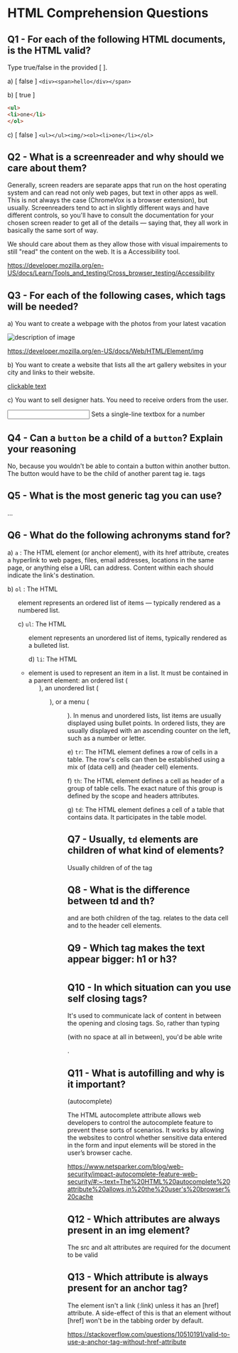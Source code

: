 # HTML Comprehension Questions

## Q1 - For each of the following HTML documents, is the HTML valid?

Type true/false in the provided [ ].

a) [ false ] `<div><span>hello</div></span>`

b) [ true ]

```html
<ul>
<li>one</li>
</ol>
```

c) [ false ] `<ul></ul><img/><ol><li>one</li></ol>`

## Q2 - What is a screenreader and why should we care about them?

Generally, screen readers are separate apps that run on the host operating system and can read not only web pages, but text in other apps as well. This is not always the case (ChromeVox is a browser extension), but usually. Screenreaders tend to act in slightly different ways and have different controls, so you'll have to consult the documentation for your chosen screen reader to get all of the details — saying that, they all work in basically the same sort of way.

We should care about them as they allow those with visual impairements to still "read" the content on the web. It is a Accessibility tool. 

https://developer.mozilla.org/en-US/docs/Learn/Tools_and_testing/Cross_browser_testing/Accessibility 

## Q3 - For each of the following cases, which tags will be needed?

a) You want to create a webpage with the photos from your latest vacation

<img class = "image"
     src = "image.jpg"
     alt = "description of image">

https://developer.mozilla.org/en-US/docs/Web/HTML/Element/img

b) You want to create a website that lists all the art gallery websites in your city and links to their website.

<a href="URL">clickable text</a> 

c) You want to sell designer hats. You need to receive orders from the user.

<input type="number" name=?>
 Sets a single-line textbox for a number 

## Q4 - Can a `button` be a child of a `button`? Explain your reasoning

No, because you wouldn't be able to contain a button within another button. The button would have to be the child of another parent tag ie. <body> tags

## Q5 - What is the most generic tag you can use?

<p>...</p>

## Q6 - What do the following achronyms stand for?

a) `a` : The HTML <a> element (or anchor element), with its href attribute, creates a hyperlink to web pages, files, email addresses, locations in the same page, or anything else a URL can address. Content within each <a> should indicate the link's destination.

b) `ol` : The HTML <ol> element represents an ordered list of items — typically rendered as a numbered list.

c) `ul`: The HTML <ul> element represents an unordered list of items, typically rendered as a bulleted list.

d) `li`: The HTML <li> element is used to represent an item in a list. It must be contained in a parent element: an ordered list (<ol>), an unordered list (<ul>), or a menu (<menu>). In menus and unordered lists, list items are usually displayed using bullet points. In ordered lists, they are usually displayed with an ascending counter on the left, such as a number or letter.

e) `tr`: The HTML <tr> element defines a row of cells in a table. The row's cells can then be established using a mix of <td> (data cell) and <th> (header cell) elements.

f) `th`: The HTML <th> element defines a cell as header of a group of table cells. The exact nature of this group is defined by the scope and headers attributes.

g) `td`: The HTML <td> element defines a cell of a table that contains data. It participates in the table model.

## Q7 - Usually, `td` elements are children of what kind of elements? 

Usually children of of the <tr> tag

## Q8 - What is the difference between td and th?

<td> and <th> are both children of the <tr> tag. <td> relates to the data cell and <th> to the header cell elements.

## Q9 - Which tag makes the text appear bigger: h1 or h3?

<h1>

## Q10 - In which situation can you use self closing tags?

It's used to communicate lack of content in between the opening and closing tags. So, rather than typing <p></p> (with no space at all in between), you'd be able write <p/> .


## Q11 - What is autofilling and why is it important?

(autocomplete)

The HTML autocomplete attribute allows web developers to control the autocomplete feature to prevent these sorts of scenarios. It works by allowing the websites to control whether sensitive data entered in the form and input elements will be stored in the user’s browser cache.

https://www.netsparker.com/blog/web-security/impact-autocomplete-feature-web-security/#:~:text=The%20HTML%20autocomplete%20attribute%20allows,in%20the%20user's%20browser%20cache 

## Q12 - Which attributes are always present in an img element?

The src and alt attributes are required for the document to be valid

## Q13 - Which attribute is always present for an anchor tag?

 The <a> element isn't a link (:link) unless it has an [href] attribute. A side-effect of this is that an <a> element without [href] won't be in the tabbing order by default. 

 https://stackoverflow.com/questions/10510191/valid-to-use-a-anchor-tag-without-href-attribute 

